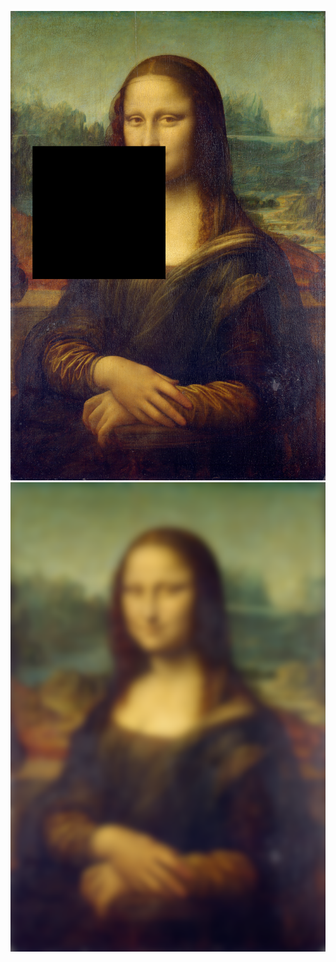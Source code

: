 ![The Mona Lisa with a section cut out.](../imgs/MonaLisa1.png)
![The Mona Lisa with added blurring.](../imgs/MonaLisa2.png) 
